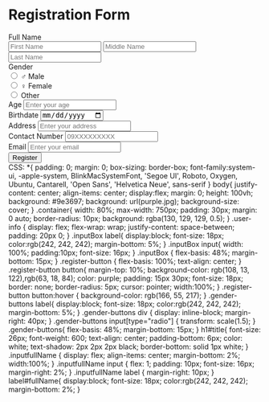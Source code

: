 <!DOCTYPE html>
<html lang="en">
<head>
<meta charset="UTF-8">
<meta name="viewport" content="width=device-width, initial-scale=1.0">
<title>Registration</title>
<link rel="stylesheet" href="style.css">
</head>
<body>
<div class="container">
<h1 id="title">Registration Form</h1>
<div class="user-info">
<label for="fullName" id="fullName">Full Name</label>
<div class="inputfullName">
<input type="text" name="firstName" placeholder="First Name" required>
<input type="text" name="middleName" placeholder="Middle Name" required>
<input type="text" name="lastName" placeholder="Last Name" required>
</div>
<div class="gender-buttons">
<label for="gender">Gender</label>
<div>
<input type="radio" name="gender" id="male">
<label for="male">♂ Male</label>
</div>
<div>
<input type="radio" name="gender" id="female">
<label for="female"> ♀ Female</label>
</div>
<div>
<input type="radio" name="gender" id="other">
<label for="other">Other</label>
</div>
</div>
<div class="inputBox">
<label for="age">Age</label>
<input type="number" name="age" placeholder="Enter your age" required>
</div>
<div class="inputBox">
<label for="Birthday">Birthdate</label>
<input type="date" name="Birthday" placeholder="Birthdate" required>
</div>
<div class="inputBox">
<label for="Address">Address</label>
<input type = "text" name="Address" placeholder="Enter your address"
required>
</div>
<div class="inputBox">
<label for="Contact">Contact Number</label>
<input type="number" name="Contact" placeholder="09XXXXXXXXX" required>
</div>
<div class="inputBox">
<label for="Email">Email</label>
<input type="email" name="Email" placeholder="Enter your email" required>
</div>
<div class="register-button">
<button>Register</button>
</div>
</div>
</div>
CSS:
*{
padding: 0;
margin: 0;
box-sizing: border-box;
font-family:system-ui, -apple-system, BlinkMacSystemFont, 'Segoe UI', Roboto,
Oxygen, Ubuntu, Cantarell, 'Open Sans', 'Helvetica Neue', sans-serif
}
body{
justify-content: center;
align-items: center;
display:flex;
margin: 0;
height: 100vh;
background: #9e3697;
background: url(purple.jpg);
background-size: cover;
}
.container{
width: 80%;
max-width: 750px;
padding: 30px;
margin: 0 auto;
border-radius: 10px;
background: rgba(130, 129, 129, 0.5);
}
.user-info {
display: flex;
flex-wrap: wrap;
justify-content: space-between;
padding: 20px 0;
}
.inputBox label{
display:block;
font-size: 18px;
color:rgb(242, 242, 242);
margin-bottom: 5%;
}
.inputBox input{
width: 100%;
padding:10px;
font-size: 16px;
}
.inputBox {
flex-basis: 48%;
margin-bottom: 15px;
}
.register-button {
flex-basis: 100%;
text-align: center;
}
.register-button button{
margin-top: 10%;
background-color: rgb(108, 13, 122),rgb(63, 18, 84);
color: purple;
padding: 15px 30px;
font-size: 18px;
border: none;
border-radius: 5px;
cursor: pointer;
width:100%;
}
.register-button button:hover {
background-color: rgb(166, 55, 217);
}
.gender-buttons label{
display:block;
font-size: 18px;
color:rgb(242, 242, 242);
margin-bottom: 5%;
}
.gender-buttons div {
display: inline-block;
margin-right: 40px;
}
.gender-buttons input[type="radio"] {
transform: scale(1.5);
}
.gender-buttons{
flex-basis: 48%;
margin-bottom: 15px;
}
h1#title{
font-size: 26px;
font-weight: 600;
text-align: center;
padding-bottom: 6px;
color: white;
text-shadow: 2px 2px 2px black;
border-bottom: solid 1px white;
}
.inputfullName {
display: flex;
align-items: center;
margin-bottom: 2%;
width:100%;
}
.inputfullName input {
flex: 1;
padding: 10px;
font-size: 16px;
margin-right: 2%;
}
.inputfullName label {
margin-right: 10px;
}
label#fullName{
display:block;
font-size: 18px;
color:rgb(242, 242, 242);
margin-bottom: 2%;
}
